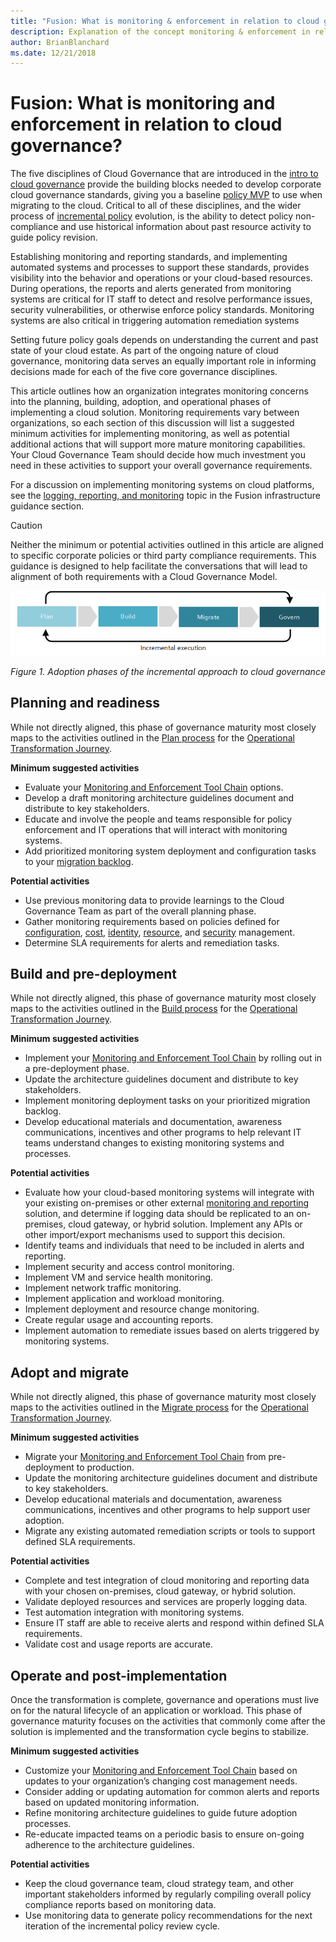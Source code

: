 ```yaml
---
title: "Fusion: What is monitoring & enforcement in relation to cloud governance"
description: Explanation of the concept monitoring & enforcement in relation to cloud governance
author: BrianBlanchard
ms.date: 12/21/2018
---
```


# Fusion: What is monitoring and enforcement in relation to cloud governance?

The five disciplines of Cloud Governance that are introduced in the [intro to cloud governance](../overview.md) provide the building blocks needed to develop corporate cloud governance standards, giving you a baseline [policy MVP](../policy-compliance/overview.md#policy-minimally-viable-product-mvp) to use when migrating to the cloud. Critical to all of these disciplines, and the wider process of [incremental policy](../policy-compliance/overview.md#incremental-policy-growth) evolution, is the ability to detect policy non-compliance and use historical information about past resource activity to guide policy revision.

Establishing monitoring and reporting standards, and implementing automated systems and processes to support these standards, provides visibility into the behavior and operations or your cloud-based resources. During operations, the reports and alerts generated from monitoring systems are critical for IT staff to detect and resolve performance issues, security vulnerabilities, or otherwise enforce policy standards. Monitoring systems are also critical in triggering automation remediation systems 

Setting future policy goals depends on understanding the current and past state of your cloud estate. As part of the ongoing nature of cloud governance, monitoring data serves an equally important role in informing decisions made for each of the five core governance disciplines.

This article outlines how an organization integrates monitoring concerns into the planning, building, adoption, and operational phases of implementing a cloud solution. Monitoring requirements vary between organizations, so each section of this discussion will list a suggested minimum activities for implementing monitoring, as well as potential additional actions that will support more mature monitoring capabilities. Your Cloud Governance Team should decide how much investment you need in these activities to support your overall governance requirements.

For a discussion on implementing monitoring systems on cloud platforms, see the [logging, reporting, and monitoring](../../infrastructure/logs-and-reporting/overview.md) topic in the Fusion infrastructure guidance section.

> [!CAUTION]
> Neither the minimum or potential activities outlined in this article are aligned to specific corporate policies or third party compliance requirements. This guidance is designed to help facilitate the conversations that will lead to alignment of both requirements with a Cloud Governance Model.

![Four phases of adoption](../../_images/adoption-phases.png)

*Figure 1. Adoption phases of the incremental approach to cloud governance*

## Planning and readiness

While not directly aligned, this phase of governance maturity most closely maps to the activities outlined in the [Plan process](../../transformation-journeys/operational-transformation/plan.md) for the [Operational Transformation Journey](../../transformation-journeys/operational-transformation/overview.md).

**Minimum suggested activities**

* Evaluate your [Monitoring and Enforcement Tool Chain](toolchain.md) options.
* Develop a draft monitoring architecture guidelines document and distribute to key stakeholders.
* Educate and involve the people and teams responsible for policy enforcement and IT operations that will interact with monitoring systems.
* Add prioritized monitoring system deployment and configuration tasks to your [migration backlog](../../migration/plan/migration-backlog.md).

**Potential activities**

* Use previous monitoring data to provide learnings to the Cloud Governance Team as part of the overall planning phase.
* Gather monitoring requirements based on policies defined for [configuration](../configuration-management/overview.md), [cost](../cost-management/overview.md), [identity](../identity-management/overview.md), [resource](../resource-management/overview.md), and [security](../security-management/overview.md) management.
* Determine SLA requirements for alerts and remediation tasks.

## Build and pre-deployment

While not directly aligned, this phase of governance maturity most closely maps to the activities outlined in the [Build process](../../transformation-journeys/operational-transformation/build.md) for the [Operational Transformation Journey](../../transformation-journeys/operational-transformation/overview.md).

**Minimum suggested activities**

* Implement your [Monitoring and Enforcement Tool Chain](toolchain.md) by rolling out in a pre-deployment phase.
* Update the architecture guidelines document and distribute to key stakeholders.
* Implement monitoring deployment tasks on your prioritized migration backlog.
* Develop educational materials and documentation, awareness communications, incentives and other programs to help relevant IT teams understand changes to existing monitoring systems and processes.

**Potential activities**

* Evaluate how your cloud-based monitoring systems will integrate with your existing on-premises or other external [monitoring and reporting](../../infrastructure/logs-and-reporting/overview.md) solution, and determine if logging data should be replicated to an on-premises, cloud gateway, or hybrid solution. Implement any APIs or other import/export mechanisms used to support this decision.
* Identify teams and individuals that need to be included in alerts and reporting.
* Implement security and access control monitoring.
* Implement VM and service health monitoring.
* Implement network traffic monitoring.
* Implement application and workload monitoring.
* Implement deployment and resource change monitoring.
* Create regular usage and accounting reports.
* Implement automation to remediate issues based on alerts triggered by monitoring systems.

## Adopt and migrate

While not directly aligned, this phase of governance maturity most closely maps to the activities outlined in the [Migrate process](../../transformation-journeys/operational-transformation/migrate.md) for the [Operational Transformation Journey](../../transformation-journeys/operational-transformation/overview.md).

**Minimum suggested activities**

* Migrate your [Monitoring and Enforcement Tool Chain](toolchain.md) from pre-deployment to production.
* Update the monitoring architecture guidelines document and distribute to key stakeholders.
* Develop educational materials and documentation, awareness communications, incentives and other programs to help support user adoption.
* Migrate any existing automated remediation scripts or tools to support defined SLA requirements.

**Potential activities**

* Complete and test integration of cloud monitoring and reporting data with your chosen on-premises, cloud gateway, or hybrid solution. 
* Validate deployed resources and services are properly logging data.
* Test automation integration with monitoring systems.
* Ensure IT staff are able to receive alerts and respond within defined SLA requirements. 
* Validate cost and usage reports are accurate.

## Operate and post-implementation

Once the transformation is complete, governance and operations must live on for the natural lifecycle of an application or workload. This phase of governance maturity focuses on the activities that commonly come after the solution is implemented and the transformation cycle begins to stabilize.

**Minimum suggested activities**

* Customize your [Monitoring and Enforcement Tool Chain](toolchain.md) based on updates to your organization’s changing cost management needs.
* Consider adding or updating automation for common alerts and reports based on updated monitoring information.
* Refine monitoring architecture guidelines to guide future adoption processes.
* Re-educate impacted teams on a periodic basis to ensure on-going adherence to the architecture guidelines.

**Potential activities**

* Keep the cloud governance team, cloud strategy team, and other important stakeholders informed by regularly compiling overall policy compliance reports based on monitoring data.
* Use monitoring data to generate policy recommendations for the next iteration of the incremental policy review cycle.

